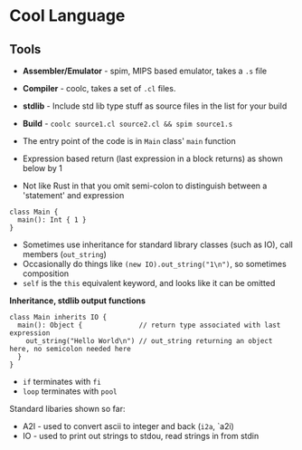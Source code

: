 # Cool Language

## Tools

* **Assembler/Emulator** - spim, MIPS based emulator, takes a `.s` file
* **Compiler** - coolc, takes a set of `.cl` files. 
* **stdlib** - Include std lib type stuff as source files in the list for your build
* **Build** - `coolc source1.cl source2.cl && spim source1.s`


* The entry point of the code is in `Main` class' `main` function
* Expression based return (last expression in a block returns) as shown below by 1
* Not like Rust in that you omit semi-colon to distinguish between a 'statement' and expression

```
class Main {
  main(): Int { 1 }
}
```

* Sometimes use inheritance for standard library classes (such as IO), call members (`out_string`)
* Occasionally do things like `(new IO).out_string("1\n")`, so sometimes composition
* `self` is the `this` equivalent keyword, and looks like it can be omitted

**Inheritance, stdlib output functions**
```
class Main inherits IO { 
  main(): Object {              // return type associated with last expression
    out_string("Hello World\n") // out_string returning an object here, no semicolon needed here
  } 
}
```

* `if` terminates with `fi`
* `loop` terminates with `pool`

Standard libaries shown so far:
* A2I - used to convert ascii to integer and back (`i2a`, `a2i)
* IO - used to print out strings to stdou, read strings in from stdin




